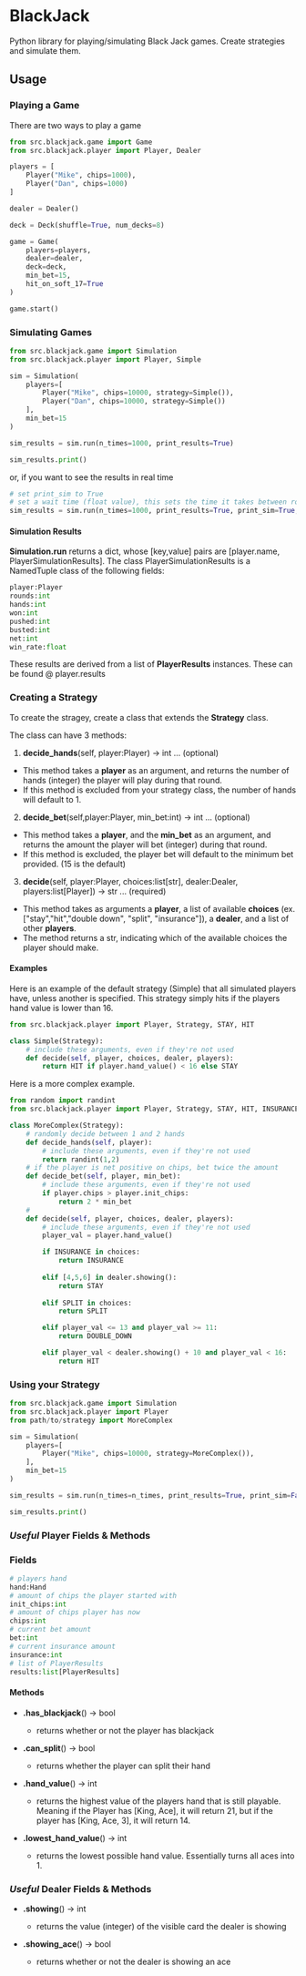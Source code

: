 # BlackJack
Python library for playing/simulating Black Jack games. 
Create strategies and simulate them. 

## Usage
### Playing a Game
There are two ways to play a game
```python
from src.blackjack.game import Game
from src.blackjack.player import Player, Dealer

players = [
    Player("Mike", chips=1000),
    Player("Dan", chips=1000)
]

dealer = Dealer()

deck = Deck(shuffle=True, num_decks=8)

game = Game(
    players=players, 
    dealer=dealer,
    deck=deck, 
    min_bet=15,
    hit_on_soft_17=True
)

game.start()

```

### Simulating Games
```python
from src.blackjack.game import Simulation
from src.blackjack.player import Player, Simple

sim = Simulation(
    players=[
        Player("Mike", chips=10000, strategy=Simple()),
        Player("Dan", chips=10000, strategy=Simple())
    ],
    min_bet=15
)

sim_results = sim.run(n_times=1000, print_results=True)

sim_results.print()
```
or, if you want to see the results in real time
```python
# set print_sim to True
# set a wait time (float value), this sets the time it takes between rounds. 
sim_results = sim.run(n_times=1000, print_results=True, print_sim=True, wait=.01)
```

#### Simulation Results
**Simulation.run** returns a dict, whose [key,value] pairs are [player.name, PlayerSimulationResults]. The class PlayerSimulationResults is a NamedTuple class of the following fields:
```python
player:Player
rounds:int
hands:int
won:int
pushed:int
busted:int
net:int
win_rate:float
```
These results are derived from a list of **PlayerResults** instances. These can be found @ player.results

### Creating a Strategy

To create the stragey, create a class that extends the **Strategy** class.

The class can have 3 methods:

1. **decide_hands**(self, player:Player) -> int ... (optional)
* This method takes a **player** as an argument, and returns the number of hands (integer) the player will play during that round.
* If this method is excluded from your strategy class, the number of hands will default to 1.
2. **decide_bet**(self,player:Player, min_bet:int) -> int ... (optional)
* This method takes a **player**, and the **min_bet** as an argument, and returns the amount the player will bet (integer) during that round.
* If this method is excluded, the player bet will default to the minimum bet provided. (15 is the default)
3. **decide**(self, player:Player, choices:list[str], dealer:Dealer, players:list[Player]) -> str ... (required)
* This method takes as arguments a **player**, a list of available **choices** (ex. ["stay","hit","double down", "split", "insurance"]), a **dealer**, and a list of other **players**. 
* The method returns a str, indicating which of the available choices the player should make. 

#### Examples

Here is an example of the default strategy (Simple) that all simulated players have, unless another is specified. This strategy simply hits if the players hand value is lower than 16. 

```python
from src.blackjack.player import Player, Strategy, STAY, HIT

class Simple(Strategy):
    # include these arguments, even if they're not used
    def decide(self, player, choices, dealer, players):
        return HIT if player.hand_value() < 16 else STAY
```

Here is a more complex example.

```python
from random import randint 
from src.blackjack.player import Player, Strategy, STAY, HIT, INSURANCE, DOUBLE_DOWN, SPLIT

class MoreComplex(Strategy):
    # randomly decide between 1 and 2 hands
    def decide_hands(self, player):
        # include these arguments, even if they're not used
        return randint(1,2)
    # if the player is net positive on chips, bet twice the amount
    def decide_bet(self, player, min_bet):
        # include these arguments, even if they're not used
        if player.chips > player.init_chips:
            return 2 * min_bet
    #
    def decide(self, player, choices, dealer, players):
        # include these arguments, even if they're not used
        player_val = player.hand_value()

        if INSURANCE in choices:
            return INSURANCE
        
        elif [4,5,6] in dealer.showing():
            return STAY
        
        elif SPLIT in choices:
            return SPLIT

        elif player_val <= 13 and player_val >= 11:
            return DOUBLE_DOWN

        elif player_val < dealer.showing() + 10 and player_val < 16:
            return HIT
```

### Using your Strategy
```python
from src.blackjack.game import Simulation
from src.blackjack.player import Player
from path/to/strategy import MoreComplex

sim = Simulation(
    players=[
        Player("Mike", chips=10000, strategy=MoreComplex()),
    ],
    min_bet=15
)

sim_results = sim.run(n_times=n_times, print_results=True, print_sim=False)

sim_results.print()

```

### *Useful* Player Fields & Methods
### Fields
```python 
# players hand
hand:Hand
# amount of chips the player started with
init_chips:int
# amount of chips player has now
chips:int
# current bet amount
bet:int
# current insurance amount
insurance:int
# list of PlayerResults 
results:list[PlayerResults]
```
#### Methods

* **.has_blackjack**() -> bool
    * returns whether or not the player has blackjack

* **.can_split**() -> bool
    * returns whether the player can split their hand

* **.hand_value**() -> int
    * returns the highest value of the players hand that is still playable. Meaning if the Player has [King, Ace], it will return 21, but if the player has [King, Ace, 3], it will return 14.

* **.lowest_hand_value**() -> int
    * returns the lowest possible hand value. Essentially turns all aces into 1.

### *Useful* Dealer Fields & Methods

* **.showing**() -> int
    * returns the value (integer) of the visible card the dealer is showing

* **.showing_ace**() -> bool
    * returns whether or not the dealer is showing an ace

